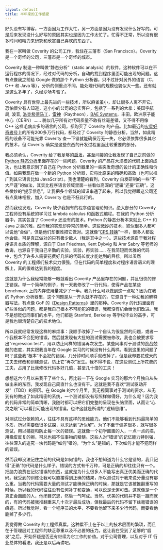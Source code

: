 ```yaml
---
layout: default
title: 半年来的工作感受
---
```



好久没有写博客，一方面因为工作太忙，另一方面是因为没有发现什么好写的。可是后来发现没什么好写的原因其实也是因为工作太忙了。忙得不正常，所以没有很多时间和精力来研究和欣赏自己喜欢的东西了。

我在一家叫做 Coverity 的公司工作，我住在三藩市（San Francisco）。Coverity 是一个奇怪的公司，三藩市是一个奇怪的城市。

Coverity 制造一种叫做“静态分析”（static analysis）的软件。这种软件可以在不运行程序的情况下，经过对代码的分析，自动的找到程序里面可能出现的问题。这有点像我之前给 Google 做的那个 Python 分析器，只不过针对另外的语言（C，C++ 和 Java 等），分析的侧重点不同，能处理代码的规模也貌似大一些。还有就是这么多年了，久经沙场考验了。

Coverity 具有世界上最先进的一些技术，所以麻雀虽小，却让很多人离不开它。恐怕很少有人知道，这小小的公司的忠实客户，包括了一系列的大拿：美国宇航局, 波音, <a href="http://www.lockheedmartin.com">洛克希德马丁</a>，<a href="http://www.raytheon.com">雷神</a>（Raytheon），<a href="http://www.baesystems.com">BAE Systems</a>，丰田，欧洲原子能中心（CERN）…… 貌似几乎所有对代码质量不敢有丝毫差错，又不得不用像 C++ 这样毛病众多的语言的公司，都购买了 Coverity 的产品。比如最近的<a href="http://www.youtube.com/watch?v=8gOic_LD2u8">火星好奇者号</a>上的所有200多万行代码，都经过了 Coverity 的静态分析。当然，如此精密的设备不可能光靠 Coverity 查一下错就能确保万无一失，它必须依靠很多其它的技术，但 Coverity 确实是这些东西的开发过程里面比较重要的部分。

我必须承认，Coverity 给了我足够的<a href="http://www.yinwang.org/blog-cn/2013/04/12/inspiration">启发</a>，甚至间接的让我发现了自己之前做的 <a href="http://yinwang0.wordpress.com/2010/09/12/pysonar">Python 静态分析</a>里面存在的一些问题。Coverity 的产品在大规模的代码上面的成功，也让我意识到了自己在 Python 分析器里的一些突发奇想的设计的正确性和价值。如果我现在做一个新的 Python 分析器，它将比原来的精确和高效（也可以推广到其它语言比如 JavaScript）。我也清楚的看到，Coverity 自发研制的一些“不大严谨”的做法，其实比程序语言领域里面一些看似高深的“逻辑”还要“正确”。这些微妙的“提示信息”，让我把多个领域的知识串通了起来。所以我觉得跟这公司还有点臭味相投，加入 Coverity 也是不枉此行的。

然而我也发现，Coverity 缺少我拥有的程序语言理论知识。绝大部分的 Coverity 工程师没有系统的学习过 lambda calculus 和函数式编程。在我的 Python 分析器中，其实包含了 Coverity 还没有的技术。Python 的静态分析本来就比 C++ 和 Java 之类的难，然而我的实现却异常的简单。这些微妙的技术，貌似很多人都可以说他“会做”，但是他们却很难把它做对。这就像“<a href="http://www.yinwang.org/blog-cn/2012/07/04/dan-friedman">CPS 转换</a>”一样，很多人都说他会做，可是真正做对的只有极少数人（我是其中之一）。这些技术源自于我对程序语言本质的理解，源自于 Dan Friedman, Kent Dybvig 和 Amr Sabry 等老师的教诲，也源自于我自己辛勤的实验，实验，再实验…… 在我简短而优雅的代码中，包含了许多人需要花费好几倍的代码长度才能达到的目标。所以虽然 Coverity 的工程师们技术实力很强，但在代码的简单程度和对程序语言语义的理解上，真的很难达到我的程度。

这就是为什么我经常能够一眼就看出 Coverity 产品里存在的问题，并且很快的修正错误。举一个简单的例子，有一天我修改了一行代码，使得产品在某些 benchmark 上的内存使用量减少了一半。我为什么可以做到这一点呢？因为在我的 Python 分析器里，这个问题是从一开头就不存在的。它源自于一种幼稚的解释器写法，有点像 GoF 的《<a href="http://www.yinwang.org/blog-cn/2013/03/07/design-patterns">Design Patterns</a>》里的那种。Coverity 的代码里面有好些类似的问题，都是我自己根本不可能犯的错误，我都没有机会给他们改进。我不是想贬低同事们的水平，他们都是 Stanford, Berkeley 等学校毕业的高手，可是我也很清楚自己的技术地位。

所以我就经常发现这样的麻烦事：我顺手改掉了一个自认为很显然的问题，或者一个我根本不会犯的错误，然后就发现有大批的测试需要被修改，我也会被要求写出“regression test”，用以防止同样的错误再次发生。某些同事对于测试的战战兢兢的态度，其实跟我当年在 Google 实习的时候没有什么两样。看到这里的问题了吗？这些我“根本”不会犯的错误，几分钟时间顺手就改掉了，但是我却要花成天的工夫去修改和创建测试，防止它“再次”发生。我不得不说，在这些测试上所花费的工夫，占用了比我修改代码多好几倍，甚至几十倍的工夫！

想想这六个月以来我干了些什么，再比较一下在 Google 实习的那六个月独自从头做出来的东西，我发现自己简直什么也没有干。这就是我不喜欢“测试驱动开发”（TDD）的原因。在 Google 的六个月里，我无视同事对于测试的要求，从无到有的做出了如此精密的系统，一个测试都没有写照样做得好，为什么呢？因为我的代码非常的简单清晰，我随时都可以把它们完整的呈现在头脑里面，从而让“心灵之眼”可以看到可能出现的错误。也许这就是所谓的“逻辑思维”。

对测试过分依赖的人，往往不具有这样的思维能力。他们不能够看到代码最简单的本质，所以需要做很多试探，以求达到“近似解”。为了不至于偏差很多，就写很多测试，用以捕捉和防止每一次的错误。这就像一个初学画画的人，一点一点的描，用橡皮反复的擦，可总也抓不住事物的精髓。这些人对“错误”的记忆能力特别强，往往深入的追究一块代码是“如何”错的，“为什么”是错的，下次如何才能不犯同样的错误。

然而我却没法记住之前的代码是如何错的，我也不想知道为什么它是错的，我只记得“正确”的代码是什么样子。错误的方式有千万种，可是正确的却往往只有一个。把脑力浪费在记忆错误的东西，这就是为什么很多人不能写出真正优美而正确的代码。我受到的训练让我可以直接得到正确的结果，所以测试对于我来说分量没有那么重。当我的代码需要大量的测试才能确保正确的时候，那就是它该被推翻重写的时候。所以我的代码往往没有任何补丁和变通，可以说是无懈可击。这就像是一个真正会画画的人，他闭目沉思，然后一气呵成。当然，优美的代码并不是一蹴而就的，有的代码被我推翻重来几十次才最后成功，但我最后的代码不留下丝毫错误的痕迹。所以我觉得，看一个程序员的水平，不要看他留下来多少行代码，而要看他删掉了多少行。

我觉得做 Coverity 的工程师真累。这种累不止在于以上的技术层面的繁琐，而且在于管理层对工程师的缺乏尊重以及不必要的压力。这让我在受到了足够的“启发”之后，开始怀疑是否还有继续为它工作的价值。对于公司管理，以及对于 IT 行业总体的看法，我还是以后再讲吧。
